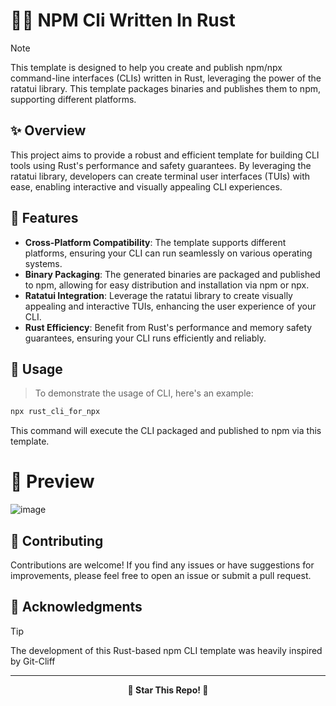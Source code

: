 # 🧗‍♀️ NPM Cli Written In Rust

> [!NOTE]
> This template is designed to help you create and publish npm/npx command-line interfaces (CLIs) written in Rust, leveraging the power of the ratatui library. This template packages binaries and publishes them to npm, supporting different platforms.

## ✨ Overview

This project aims to provide a robust and efficient template for building CLI tools using Rust's performance and safety guarantees. By leveraging the ratatui library, developers can create terminal user interfaces (TUIs) with ease, enabling interactive and visually appealing CLI experiences.

## 🥗 Features

- **Cross-Platform Compatibility**: The template supports different platforms, ensuring your CLI can run seamlessly on various operating systems.
- **Binary Packaging**: The generated binaries are packaged and published to npm, allowing for easy distribution and installation via npm or npx.
- **Ratatui Integration**: Leverage the ratatui library to create visually appealing and interactive TUIs, enhancing the user experience of your CLI.
- **Rust Efficiency**: Benefit from Rust's performance and memory safety guarantees, ensuring your CLI runs efficiently and reliably.

## 🌻 Usage

> To demonstrate the usage of CLI, here's an example:

```bash
npx rust_cli_for_npx
```

This command will execute the CLI packaged and published to npm via this template.

# 🐫 Preview

![image](https://github.com/ArnavK-09/rust_cli_for_npx/assets/69188140/08d5f412-3900-48a5-bb2d-ea13de1bd162)

## 🍄 Contributing

Contributions are welcome! If you find any issues or have suggestions for improvements, please feel free to open an issue or submit a pull request.

## 🍤 Acknowledgments

> [!TIP]
>
> The development of this Rust-based npm CLI template was heavily inspired by Git-Cliff

---

<p align="center"><strong> 🌟 Star This Repo! 🌟 </strong></p>
